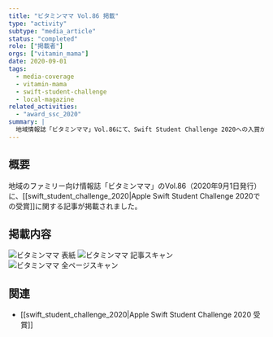 ```yaml
---
title: "ビタミンママ Vol.86 掲載"
type: "activity"
subtype: "media_article"
status: "completed"
role: ["掲載者"]
orgs: ["vitamin_mama"]
date: 2020-09-01
tags:
  - media-coverage
  - vitamin-mama
  - swift-student-challenge
  - local-magazine
related_activities:
  - "award_ssc_2020"
summary: |
  地域情報誌「ビタミンママ」Vol.86にて、Swift Student Challenge 2020への入賞が紹介されました。
---
```

## 概要
地域のファミリー向け情報誌「ビタミンママ」のVol.86（2020年9月1日発行）に、[[swift_student_challenge_2020|Apple Swift Student Challenge 2020での受賞]]に関する記事が掲載されました。

## 掲載内容
![ビタミンママ 表紙](linked_assets/20_Activities/Publications/vitamin_mama_20200901_ssc_article/assets/vitamin_mama_cover.jpg)
![ビタミンママ 記事スキャン](linked_assets/20_Activities/Publications/vitamin_mama_20200901_ssc_article/assets/vitamin_mama_article_scan.jpg)
![ビタミンママ 全ページスキャン](linked_assets/20_Activities/Publications/vitamin_mama_20200901_ssc_article/assets/vitamin_mama_full_page_scan.jpg)

## 関連
- [[swift_student_challenge_2020|Apple Swift Student Challenge 2020 受賞]]
